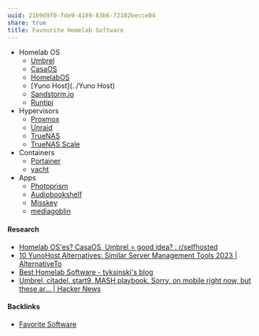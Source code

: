 ```yaml
---
uuid: 21b9d9f0-fde9-4189-83b6-72102becce04
share: true
title: Favourite Homelab Software
---
```

* Homelab OS
	* [Umbrel](../60722662-eccc-443d-af35-af0ee02d1c9c)
	* [CasaOS](../CasaOS)
	* [HomelabOS](../7030a1db-963e-40b7-9211-860515d825ae)
	* [Yuno Host](../Yuno Host)
	* [Sandstorm.io](../Sandstorm.io)
	* [Runtipi](../Runtipi)
* Hypervisors
	* [Proxmox](../64163d08-ada6-4848-aef1-2a8c134c562b)
	* [Unraid](../98d27b77-5c46-46c6-bc0a-0a58ec5cd72b)
	* [TrueNAS](../14a905df-9f79-42ee-ab8c-8cd32242412b)
	* [TrueNAS Scale](../1fc6c96f-fcb0-40d9-9b57-0645b09dbc92)
* Containers
	* [Portainer](../83cb8e38-fbaf-4366-9eb6-01c85ef1c5eb)
	* [yacht](../b5608c53-23ce-4b6e-b2b8-b765bef39638)
* Apps
	* [Photoprism](../dc1d6445-8b30-42be-bdaa-d385496cc882)
	* [Audiobookshelf](../5c08983b-5976-421a-876a-f95474deb1d0)
	* [Misskey](../f3ee7e01-776c-4d8f-9663-501eb3809b6d)
	* [mediagoblin](../d0573927-80c5-4128-bd20-5b13c7948572)



#### Research

* [Homelab OS'es? CasaOS, Umbrel = good idea? : r/selfhosted](https://www.reddit.com/r/selfhosted/comments/126m3tz/homelab_oses_casaos_umbrel_good_idea/)
* [10 YunoHost Alternatives: Similar Server Management Tools 2023 | AlternativeTo](https://alternativeto.net/software/yunohost/)
* [Best Homelab Software - tyksinski's blog](https://tyksinski.com/best-homelab-software/)
* [Umbrel, citadel, start9, MASH playbook. Sorry, on mobile right now, but these ar... | Hacker News](https://news.ycombinator.com/item?id=39935077)

#### Backlinks

* [Favorite Software](/6a24cf3e-5693-4b99-b620-c3766a02a6c9)